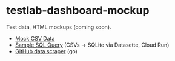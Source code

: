 testlab-dashboard-mockup
========================

Test data, HTML mockups (coming soon).

* [Mock CSV Data](https://github.com/jimpick/testlab-dashboard-mockup/tree/master/csv)
* [Sample SQL Query](https://mockup-3knoa5s4ea-uc.a.run.app/mockup?sql=select+distinct+commits.*%2C+results.metricId%2C+metrics.description%2C+results.value%2C+metrics.unit+from+commits%2C+results%2C+metrics+where+commits.sha+%3D+results.sha+and+results.metricId+%3D+metrics.id+and+results.sha+%3D+commits.sha) (CSVs -> SQLite via Datasette, Cloud Run)
* [GitHub data scraper](https://github.com/jimpick/testlab-dashboard-mockup/tree/master/fetch/github-commits) (go)
